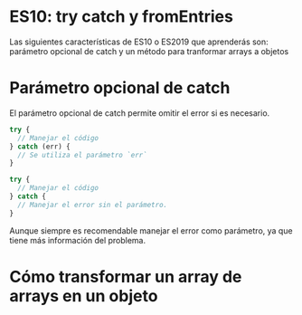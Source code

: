 # ES10: try catch y fromEntries
Las siguientes características de ES10 o ES2019 que aprenderás son: parámetro opcional de catch y un método para tranformar arrays a objetos

# Parámetro opcional de catch
El parámetro opcional de catch permite omitir el error si es necesario.

```js
try {
  // Manejar el código
} catch (err) {
  // Se utiliza el parámetro `err`
}

try {
  // Manejar el código
} catch {
  // Manejar el error sin el parámetro.
}
```

Aunque siempre es recomendable manejar el error como parámetro, ya que tiene más información del problema.

# Cómo transformar un array de arrays en un objeto
